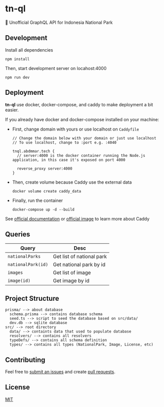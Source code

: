 # tn-ql

🔴 Unofficial GraphQL API for Indonesia National Park

## Development

Install all dependencies

```
npm install
```

Then, start development server on locahost:4000

```
npm run dev
```

## Deployment

**tn-ql** use docker, docker-compose, and caddy to make deployment a bit easier.

If you already have docker and docker-compose installed on your machine:

- First, change domain with yours or use localhost on `Caddyfile`

  ```
  // Change the domain below with your domain or just use localhost
  // To use localhost, change to :port e.g. :4040

  tnql.abdmmar.tech {
    // server:4000 is the docker container running the Node.js application, in this case it's exposed on port 4000

    reverse_proxy server:4000
  }
  ```

- Then, create volume because Caddy use the external data

  ```
  docker volume create caddy_data
  ```

- Finally, run the container

  ```
  docker-compose up -d --build
  ```

See [official documentation](https://caddyserver.com/docs) or [official image](https://hub.docker.com/_/caddy)
to learn more about Caddy

## Queries

| Query              | Desc                      |
| ------------------ | ------------------------- |
| `nationalParks`    | Get list of national park |
| `nationalPark(id)` | Get national park by id   |
| `images`           | Get list of image         |
| `image(id)`        | Get image by id           |

## Project Structure

```
prisma/ --> about database
  schema.prisma --> contains database schema
  seed.ts --> script to seed the database based on src/data/
  dev.db --> sqlite database
src/ --> root directory
  data/ --> containts data that used to populate database
  resolvers/ --> contains all resolvers
  typeDefs/ --> contains all schema definition
  types/ --> contains all types (NationalPark, Image, License, etc)
```

## Contributing

Feel free to [submit an issues](https://github.com/abdmmar/tn-ql/issues) and create
[pull requests](https://github.com/abdmmar/tn-ql/pulls).

## License

[MIT](LICENSE)
